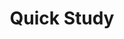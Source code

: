 ---
# This topic lives at
# https://digital.gov/topics/quick-study

# Topic Title
title: "Quick Study"

# description — keep it short and clear
# summary: ""

# Weight
weight: 1

# For more information on managing topics,
# see https://github.com/GSA/digitalgov.gov/wiki/topics
---